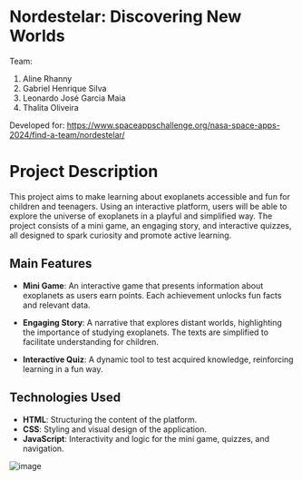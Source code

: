 # Nordestelar: Discovering New Worlds

Team:

1. Aline Rhanny
2. Gabriel Henrique Silva
3. Leonardo José Garcia Maia
4. Thalita Oliveira

Developed for: https://www.spaceappschallenge.org/nasa-space-apps-2024/find-a-team/nordestelar/

# Project Description

This project aims to make learning about exoplanets accessible and fun for children and teenagers. Using an interactive platform, users will be able to explore the universe of exoplanets in a playful and simplified way. The project consists of a mini game, an engaging story, and interactive quizzes, all designed to spark curiosity and promote active learning.

## Main Features

- **Mini Game**: An interactive game that presents information about exoplanets as users earn points. Each achievement unlocks fun facts and relevant data.

- **Engaging Story**: A narrative that explores distant worlds, highlighting the importance of studying exoplanets. The texts are simplified to facilitate understanding for children.

- **Interactive Quiz**: A dynamic tool to test acquired knowledge, reinforcing learning in a fun way.

## Technologies Used

- **HTML**: Structuring the content of the platform.
- **CSS**: Styling and visual design of the application.
- **JavaScript**: Interactivity and logic for the mini game, quizzes, and navigation.

![image](https://github.com/user-attachments/assets/35e50d51-6e09-4118-a7fd-43c0a29b4b39)
